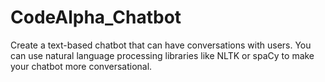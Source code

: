 # CodeAlpha_Chatbot
 Create a text-based chatbot that can have conversations with users. You can use natural language processing libraries like NLTK or spaCy to make your chatbot more conversational.
